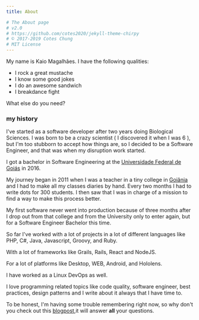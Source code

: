 ```yaml
---
title: About

# The About page
# v2.0
# https://github.com/cotes2020/jekyll-theme-chirpy
# © 2017-2019 Cotes Chung
# MIT License
---
```


My name is Kaio Magalhães. I have the following qualities:

- I rock a great mustache
- I know some good jokes
- I do an awesome sandwich
- I breakdance fight

What else do you need?

### my history

I've started as a software developer after two years doing Biological
Sciences. I was born to be a crazy scientist ( I discovered it when I was
6 ), but I'm too stubborn to accept how things are, so I
decided to be a Software Engineer, and that was when my disruption work started.

I got a bachelor in Software Engineering at the [Universidade Federal de
Goiás](https://www.ufg.br/) in 2016.

My journey began in 2011 when I was a teacher in a tiny college
in [Goiânia](https://www.google.com.br/search?q=goiânia&oq=goiânia) and
I had to make all my classes diaries by hand. Every two months I had to
write dots for 300 students. I then saw that I was in charge of a mission
to find a way to make this process better.

My first software never went into production because of three months after I
drop out from that college and from the University only to enter again,
but for a Software Engineer Bachelor this time.

So far I've worked with a lot of projects in a lot of different
languages like PHP, C#, Java, Javascript, Groovy, and Ruby.

With a lot of frameworks like Grails, Rails, React and NodeJS.

For a lot of platforms like Desktop, WEB, Android, and Hololens.

I have worked as a Linux DevOps as well.

I love programming related topics like code quality, software engineer,
best practices, design patterns and I write about it always that I have
time to.

To be honest, I'm having some trouble remembering right now, so why don't you check out this [blogpost](https://blog.codelitt.com/contractor-to-cto/),it will answer **all** your questions.